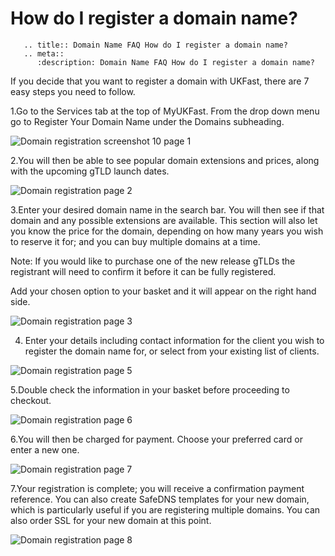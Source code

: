 # How do I register a domain name?

```eval_rst
   .. title:: Domain Name FAQ How do I register a domain name?
   .. meta::
      :description: Domain Name FAQ How do I register a domain name?
```


If you decide that you want to register a domain with UKFast, there are 7 easy steps you need to follow.

1.Go to the Services tab at the top of MyUKFast. From the drop down menu go to Register Your Domain Name under the Domains subheading.


![Domain registration screenshot 10 page 1](http://images.ukfast.co.uk/screenshots/myukfast/domain_names/domainreg10.png)


2.You will then be able to see popular domain extensions and prices, along with the upcoming gTLD launch dates.


![Domain registration page 2](http://images.ukfast.co.uk/screenshots/myukfast/domain_names/domainreg1.png)


3.Enter your desired domain name in the search bar. You will then see if that domain and any possible extensions are available. This section will also let you know the price for the domain, depending on how many years you wish to reserve it for; and you can buy multiple domains at a time.


Note: If you would like to purchase one of the new release gTLDs the registrant will need to confirm it before it can be fully registered.


Add your chosen option to your basket and it will appear on the right hand side.


![Domain registration page 3](http://images.ukfast.co.uk/screenshots/myukfast/domain_names/domainreg3.png)


4. Enter your details including contact information for the client you wish to register the domain name for, or select from your existing list of clients.


![Domain registration page 5](http://images.ukfast.co.uk/screenshots/myukfast/domain_names/domainreg5.png)


5.Double check the information in your basket before proceeding to checkout.


![Domain registration page 6](http://images.ukfast.co.uk/screenshots/myukfast/domain_names/domainreg6.png)


6.You will then be charged for payment. Choose your preferred card or enter a new one.


![Domain registration page 7](http://images.ukfast.co.uk/screenshots/myukfast/domain_names/domainreg7.png)


7.Your registration is complete; you will receive a confirmation payment reference. You can also create SafeDNS templates for your new domain, which is particularly useful if you are registering multiple domains. You can also order SSL for your new domain at this point.


![Domain registration page 8](http://images.ukfast.co.uk/screenshots/myukfast/domain_names/domainreg8.png)


 


 

